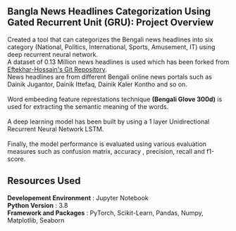 ## Bangla News Headlines Categorization Using Gated Recurrent Unit (GRU): Project Overview
Created a tool that can categorizes the Bengali news headlines into six category (National, Politics, International, Sports, Amusement, IT) using deep recurrent neural network.<br />
A dataset of 0.13 Million news headlines is used which has been forked from [Eftekhar-Hossain's Git Repository](https://github.com/eftekhar-hossain/Bangla-News-Headlines-Categorization). <br />
News headlines are from different Bengali online news portals such as Dainik Jugantor, Dainik Ittefaq, Dainik Kaler Kontho and so on. <br /><br/>
Word embeeding feature represtations technique **(Bengali Glove 300d)** is used for extracting the semantic meaning of the words. <br /><br />
A deep learning model has been built by using a 1 layer Unidirectional Recurrent Neural Network LSTM. <br /><br />
Finally, the model performance is evaluated using various evaluation measures such as confusion matrix, accuracy , precision, recall and f1-score.<br />
## Resources Used
**Developement Environment** : Jupyter Notebook <br />
**Python Version** : 3.8 <br />
**Framework and Packages** : PyTorch, Scikit-Learn, Pandas, Numpy, Matplotlib, Seaborn <br />
